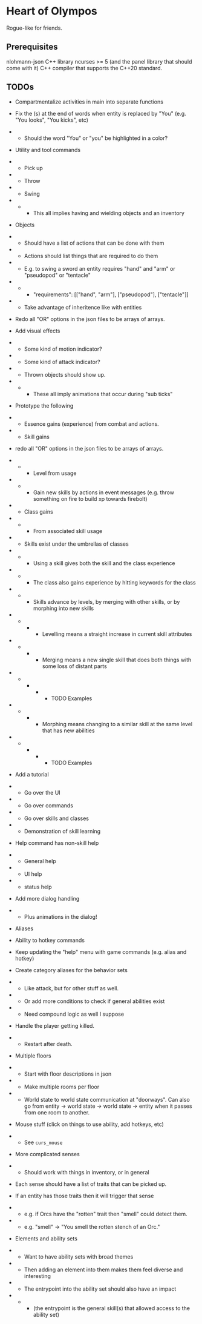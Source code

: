 # Heart of Olympos
Rogue-like for friends.


## Prerequisites
nlohmann-json C++ library
ncurses >= 5 (and the panel library that should come with it)
C++ compiler that supports the C++20 standard.

## TODOs

* Compartmentalize activities in main into separate functions
* Fix the (s) at the end of words when entity is replaced by "You" (e.g. "You looks", "You kicks", etc)
* * Should the word "You" or "you" be highlighted in a color?
* Utility and tool commands
* * Pick up
* * Throw
* * Swing
* * * This all implies having and wielding objects and an inventory
* Objects
* * Should have a list of actions that can be done with them
* * Actions should list things that are required to do them
* * E.g. to swing a sword an entity requires "hand" and "arm" or "pseudopod" or "tentacle"
* * * "requirements": [["hand", "arm"], ["pseudopod"], ["tentacle"]]
* * Take advantage of inheritence like with entities
* Redo all "OR" options in the json files to be arrays of arrays.
* Add visual effects
* * Some kind of motion indicator?
* * Some kind of attack indicator?
* * Thrown objects should show up.
* * * These all imply animations that occur during "sub ticks"
* Prototype the following
* * Essence gains (experience) from combat and actions.
* * Skill gains
* redo all "OR" options in the json files to be arrays of arrays.
* * * Level from usage
* * * Gain new skills by actions in event messages (e.g. throw something on fire to build xp towards
      firebolt)
* * Class gains
* * * From associated skill usage
* * Skills exist under the umbrellas of classes
* * * Using a skill gives both the skill and the class experience
* * * The class also gains experience by hitting keywords for the class
* * * Skills advance by levels, by merging with other skills, or by morphing into new skills
* * * * Levelling means a straight increase in current skill attributes
* * * * Merging means a new single skill that does both things with some loss of distant parts
* * * * * TODO Examples
* * * * Morphing means changing to a similar skill at the same level that has new abilities
* * * * * TODO Examples
* Add a tutorial
* * Go over the UI
* * Go over commands
* * Go over skills and classes
* * Demonstration of skill learning
* Help command has non-skill help
* * General help
* * UI help
* * status help
* Add more dialog handling
* * Plus animations in the dialog!
* Aliases
* Ability to hotkey commands
* Keep updating the "help" menu with game commands (e.g. alias and hotkey)
* Create category aliases for the behavior sets
* * Like attack, but for other stuff as well.
* * Or add more conditions to check if general abilities exist
* * Need compound logic as well I suppose
* Handle the player getting killed.
* * Restart after death.
* Multiple floors
* * Start with floor descriptions in json
* * Make multiple rooms per floor
* * World state to world state communication at "doorways". Can also go from entity -> world state -> world state ->
entity when it passes from one room to another.
* Mouse stuff (click on things to use ability, add hotkeys, etc)
* * See `curs_mouse`
* More complicated senses
* * Should work with things in inventory, or in general
* Each sense should have a list of traits that can be picked up.
* If an entity has those traits then it will trigger that sense
* * e.g. if Orcs have the "rotten" trait then "smell" could detect them.
* * e.g. "smell" -> "You smell the rotten stench of an Orc."

* Elements and ability sets
* * Want to have ability sets with broad themes
* * Then adding an element into them makes them feel diverse and interesting
* * The entrypoint into the ability set should also have an impact
* * * (the entrypoint is the general skill(s) that allowed access to the ability set)
